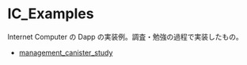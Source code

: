 # IC_Examples
Internet Computer の Dapp の実装例。調査・勉強の過程で実装したもの。

- [management_canister_study](management_canister_study/README.md)